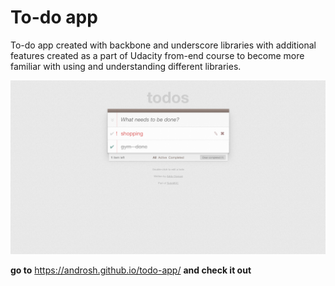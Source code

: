 # To-do app


 To-do app created with backbone and underscore libraries with additional features created as a part of Udacity from-end course to become more familiar with using and understanding different libraries.

![Screenshot](1.png?raw=true)

**go to** https://androsh.github.io/todo-app/ **and check it out**




 